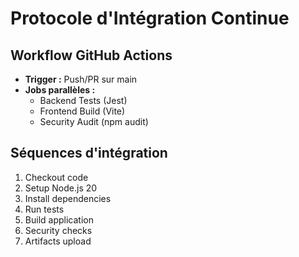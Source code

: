# Protocole d'Intégration Continue

## Workflow GitHub Actions
- **Trigger :** Push/PR sur main
- **Jobs parallèles :**
  - Backend Tests (Jest)
  - Frontend Build (Vite)
  - Security Audit (npm audit)

## Séquences d'intégration
1. Checkout code
2. Setup Node.js 20
3. Install dependencies
4. Run tests
5. Build application
6. Security checks
7. Artifacts upload